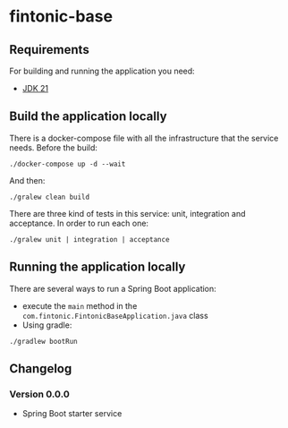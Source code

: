 # fintonic-base

## Requirements

For building and running the application you need:

- [JDK 21](https://www.oracle.com/es/java/technologies/downloads/#java21)
## Build the application locally
There is a docker-compose file with all the infrastructure that the service needs. Before the build:
````shell
./docker-compose up -d --wait
````
And then:
```shell
./gralew clean build
```

There are three kind of tests in this service: unit, integration and acceptance.
In order to run each one:

```shell
./gralew unit | integration | acceptance
```


## Running the application locally
There are several ways to run a Spring Boot application:

- execute the `main` method in the `com.fintonic.FintonicBaseApplication.java` class
- Using gradle:
```shell
./gradlew bootRun
```


## Changelog
### Version 0.0.0
* Spring Boot starter service